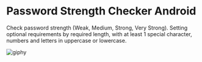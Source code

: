 # Password Strength Checker Android
Check password strength (Weak, Medium, Strong, Very Strong). Setting optional requirements by required length, with at least 1 special character, numbers and letters in uppercase or lowercase.

![giphy](https://user-images.githubusercontent.com/13048080/30842440-e8e7a56c-a2b4-11e7-87aa-3dddcd69b544.gif)

